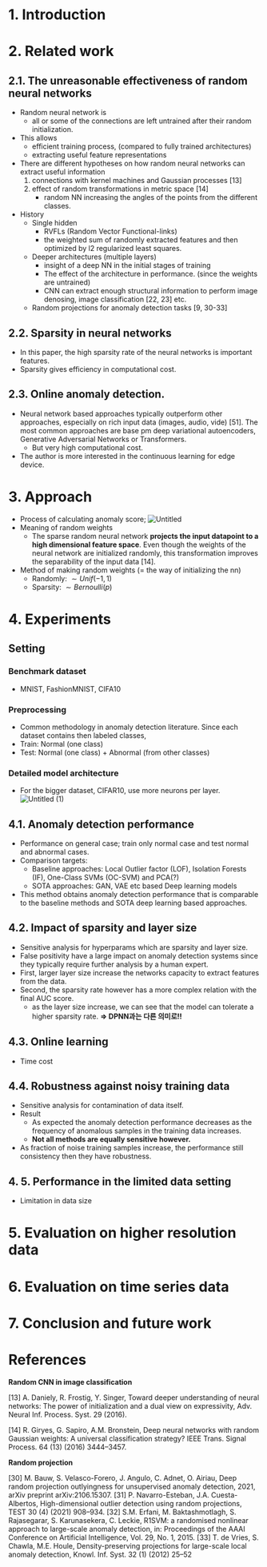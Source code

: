 # 1. Introduction
# 2. Related work
## 2.1. The unreasonable effectiveness of random neural networks
- Random neural network is
    - all or some of the connections are left untrained after their random initialization.
- This allows
    - efficient training process, (compared to fully trained architectures)
    - extracting useful feature representations
- There are different hypotheses on how random neural networks can extract useful information
    1. connections with kernel machines and Gaussian processes [13]
    2. effect of random transformations in metric space [14]
        - random NN increasing the angles of the points from the different classes.
- History
    - Single hidden
        - RVFLs (Random Vector Functional-links)
        - the weighted sum of randomly extracted features and then optimized by l2 regularized least squares.
    - Deeper architectures (multiple layers)
        - insight of a deep NN in the initial stages of training
        - The effect of the architecture in performance. (since the weights are untrained)
        - CNN can extract enough structural information to perform image denosing, image classification [22, 23] etc.
    - Random projections for anomaly detection tasks [9, 30-33]
## 2.2. Sparsity in neural networks
- In this paper, the high sparsity rate of the neural networks is important features.
- Sparsity gives efficiency in computational cost.
## 2.3. Online anomaly detection.
- Neural network based approaches typically outperform other approaches, especially on rich input data (images, audio, vide) [51]. The most common approaches are base pm deep variational autoencoders, Generative Adversarial Networks or Transformers.
    - But very high computational cost.
- The author is more interested in the continuous learning for edge device.

# 3. Approach
- Process of calculating anomaly score;
![Untitled](https://github.com/juyeon999/Paper_review/assets/132811616/478572bf-4479-43bb-8acd-53a9d4732126)  
- Meaning of random weights
    - The sparse random neural network **projects the input datapoint to a high dimensional feature space**. Even though the weights of the neural network are initialized randomly, this transformation improves the separability of the input data [14].
- Method of making random weights (= the way of initializing the nn)
    - Randomly: $\sim Unif(-1, 1)$
    - Sparsity: $\sim Bernoulli(p)$

# 4. Experiments
## Setting
### Benchmark dataset
- MNIST, FashionMNIST, CIFA10
### Preprocessing
- Common methodology in anomaly detection literature. Since each dataset contains then labeled classes,
- Train: Normal (one class)
- Test:  Normal (one class) + Abnormal (from other classes)
### Detailed model architecture
- For the bigger dataset, CIFAR10, use more neurons per layer.
![Untitled (1)](https://github.com/juyeon999/Paper_review/assets/132811616/93ffcdf0-bbb6-4080-a685-1c1e6e54377d)
## 4.1. Anomaly detection performance
- Performance on general case; train only normal case and test normal and abnormal cases.
- Comparison targets:
    - Baseline approaches: Local Outlier factor (LOF), Isolation Forests (IF), One-Class SVMs (OC-SVM) and PCA(?)
    - SOTA approaches: GAN, VAE etc based Deep learning models
- This method obtains anomaly detection performance that is comparable to the baseline methods and SOTA deep learning based approaches.
## 4.2. Impact of sparsity and layer size
- Sensitive analysis for hyperparams which are sparsity and layer size.
- False positivity have a large impact on anomaly detection systems since they typically require further analysis by a human expert.
- First, larger layer size increase the networks capacity to extract features from the data.
- Second, the sparsity rate however has a more complex relation with the final AUC score.
    - as the layer size increase, we can see that the model can tolerate a higher sparsity rate. **⇒ DPNN과는 다른 의미로!!**
## 4.3. Online learning
- Time cost
## 4.4. Robustness against noisy training data
- Sensitive analysis for contamination of data itself.
- Result
    - As expected the anomaly detection performance decreases as the frequency of anomalous samples in the training data increases.
    - **Not all methods are equally sensitive however.**
- As fraction of noise training samples increase, the performance still consistency then they have robustness.
## 4. 5. Performance in the limited data setting
- Limitation in data size

# 5. Evaluation on higher resolution data
# 6. Evaluation on time series data
# 7. Conclusion and future work

# References
**Random CNN in image classification**

[13] A. Daniely, R. Frostig, Y. Singer, Toward deeper understanding of neural networks: The power of initialization and a dual view on expressivity, Adv. Neural Inf. Process. Syst. 29 (2016).

[14] R. Giryes, G. Sapiro, A.M. Bronstein, Deep neural networks with random Gaussian weights: A universal classification strategy? IEEE Trans. Signal Process. 64 (13) (2016) 3444–3457.

**Random projection**

[30] M. Bauw, S. Velasco-Forero, J. Angulo, C. Adnet, O. Airiau, Deep random projection outlyingness for unsupervised anomaly detection, 2021, arXiv preprint arXiv:2106.15307.
[31] P. Navarro-Esteban, J.A. Cuesta-Albertos, High-dimensional outlier detection using random projections, TEST 30 (4) (2021) 908–934.
[32] S.M. Erfani, M. Baktashmotlagh, S. Rajasegarar, S. Karunasekera, C. Leckie, R1SVM: a randomised nonlinear approach to large-scale anomaly detection, in: Proceedings of the AAAI Conference on Artificial Intelligence, Vol. 29, No. 1, 2015.
[33] T. de Vries, S. Chawla, M.E. Houle, Density-preserving projections for large-scale local anomaly detection, Knowl. Inf. Syst. 32 (1) (2012) 25–52
